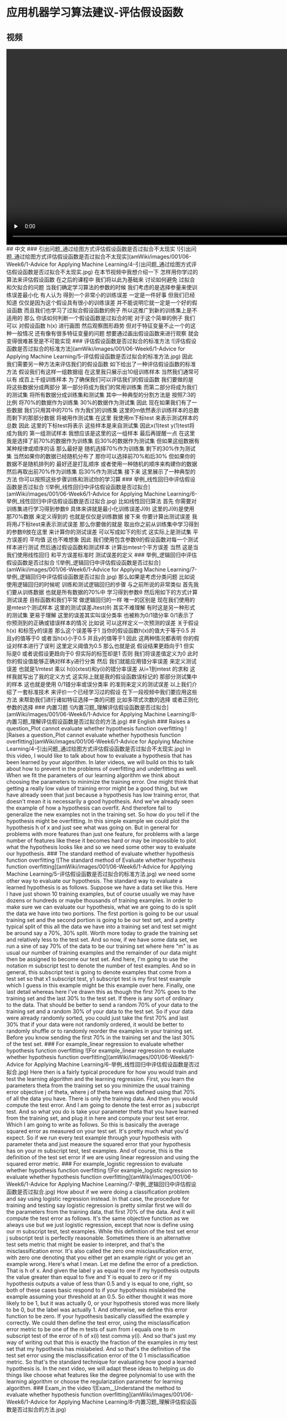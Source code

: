 # 应用机器学习算法建议-评估假设函数
## 视频
<video height=510 width=900 controls="controls" preload="none">
      <source src="amWiki/videos/001/06-Week6/1-Advice for Applying Machine Learning/2-Evaluating a Hypothesis.mp4" type="video/mp4">
</video>
## 中文
### 引出问题_通过绘图方式评估假设函数是否过拟合不太现实
![引出问题_通过绘图方式评估假设函数是否过拟合不太现实](amWiki/images/001/06-Week6/1-Advice for Applying Machine Learning/4-引出问题_通过绘图方式评估假设函数是否过拟合不太现实.jpg)  
在本节视频中我想介绍一下 怎样用你学过的算法来评估假设函数 在之后的课程中 我们将以此为基础来 讨论如何避免 过拟合和欠拟合的问题 当我们确定学习算法的参数的时候 我们考虑的是选择参量来使训练误差最小化 有人认为 得到一个非常小的训练误差 一定是一件好事 但我们已经知道 仅仅是因为这个假设具有很小的训练误差 并不能说明它就一定是一个好的假设函数 而且我们也学习了过拟合假设函数的例子 所以这推广到新的训练集上是不适用的 那么 你该如何判断一个假设函数是过拟合的呢 对于这个简单的例子 我们可以 对假设函数 h(x) 进行画图 然后观察图形趋势 但对于特征变量不止一个的这种一般情况 还有像有很多特征变量的问题 想要通过画出假设函数来进行观察 就会变得很难甚至是不可能实现
### 评估假设函数是否过拟合的标准方法
![评估假设函数是否过拟合的标准方法](amWiki/images/001/06-Week6/1-Advice for Applying Machine Learning/5-评估假设函数是否过拟合的标准方法.jpg)  
因此 我们需要另一种方法来评估我们的假设函数 如下给出了一种评估假设函数的标准方法 假设我们有这样一组数据组 在这里我只展示出10组训练样本 当然我们通常可以有 成百上千组训练样本 为了确保我们可以评估我们的假设函数 我们要做的是 将这些数据分成两部分 第一部分将成为我们的常用训练集 而第二部分将成为我们的测试集 将所有数据分成训练集和测试集 其中一种典型的分割方法是 按照7:3的比例 将70%的数据作为训练集 30%的数据作为测试集 因此 现在如果我们有了一些数据 我们只用其中的70% 作为我们的训练集 这里的m依然表示训练样本的总数 而剩下的那部分数据 将被用作测试集 在这里 我使用m下标test 来表示测试样本的总数 因此 这里的下标test将表示 这些样本是来自测试集 因此x(1)test y(1)test将成为我的 第一组测试样本 我想应该是这里的这一组样本 最后再提醒一点 在这里我是选择了前70%的数据作为训练集 后30%的数据作为测试集 但如果这组数据有某种规律或顺序的话 那么最好是 随机选择70%作为训练集 剩下的30%作为测试集 当然如果你的数据已经随机分布了 那你可以选择前70%和后30% 但如果你的数据不是随机排列的 最好还是打乱顺序 或者使用一种随机的顺序来构建你的数据 然后再取出前70%作为训练集 后30%作为测试集 接下来 这里展示了一种典型的方法 你可以按照这些步骤训练和测试你的学习算
### 举例_线性回归中评估假设函数是否过拟合
![举例_线性回归中评估假设函数是否过拟合](amWiki/images/001/06-Week6/1-Advice for Applying Machine Learning/6-举例_线性回归中评估假设函数是否过拟合.jpg)  
比如线性回归算法 首先 你需要对训练集进行学习得到参数θ 具体来讲就是最小化训练误差J(θ) 这里的J(θ)是使用那70%数据 来定义得到的 也就是仅仅是训练数据 接下来 你要计算出测试误差 我将用J下标test来表示测试误差 那么你要做的就是 取出你之前从训练集中学习得到的参数θ放在这里 来计算你的测试误差 可以写成如下的形式 这实际上是测试集 平方误差的 平均值 这也不难想象 因此 我们使用包含参数θ的假设函数对每一个测试样本进行测试 然后通过假设函数和测试样本 计算出mtest个平方误差 当然 这是当我们使用线性回归 和平方误差标准时 测试误差的定义
### 举例_逻辑回归中评估假设函数是否过拟合
![举例_逻辑回归中评估假设函数是否过拟合](amWiki/images/001/06-Week6/1-Advice for Applying Machine Learning/7-举例_逻辑回归中评估假设函数是否过拟合.jpg)  
那么如果是考虑分类问题 比如说使用逻辑回归的时候呢 训练和测试逻辑回归的步骤 与之前所说的非常类似 首先我们要从训练数据 也就是所有数据的70%中 学习得到参数θ 然后用如下的方式计算测试误差 目标函数和我们平常 做逻辑回归的一样 唯一的区别是 现在我们使用的是mtest个测试样本 这里的测试误差Jtest(θ) 其实不难理解 有时这是另一种形式的测试集 更易于理解 这里的误差其实叫误分类率 也被称为0/1错分率 0/1表示了 你预测到的正确或错误样本的情况 比如说 可以这样定义一次预测的误差 关于假设h(x) 和标签y的误差 那么这个误差等于1 当你的假设函数h(x)的值大于等于0.5 并且y的值等于0 或者当h(x)小于0.5 并且y的值等于1 因此 这两种情况都表明 你的假设对样本进行了误判 这里定义阈值为0.5 那么也就是说 假设结果更趋向于1 但实际是0 或者说假设更趋向于0 但实际的标签却是1 否则 我们将误差值定义为0 此时你的假设值能够正确对样本y进行分类 然后 我们就能应用错分率误差 来定义测试误差 也就是1/mtest 乘以 h(i)(xtest)和y(i)的错分率误差 从i=1到mtest 的求和 这样我就写出了我的定义方式 这实际上就是我的假设函数误标记的 那部分测试集中的样本 这也就是使用 0/1错分率或误分类率 的准则来定义的测试误差 以上我们介绍了一套标准技术 来评价一个已经学习过的假设 在下一段视频中我们要应用这些方法 来帮助我们进行诸如特征选择一类的问题 比如多项式次数的选择 或者正则化参数的选择
### 内置习题
![内置习题_理解评估假设函数是否过拟合](amWiki/images/001/06-Week6/1-Advice for Applying Machine Learning/8-内置习题_理解评估假设函数是否过拟合的方法.jpg)
## English
### Raises a question_Plot cannot evaluate whether hypothesis function overfitting
![Raises a question_Plot cannot evaluate whether hypothesis function overfitting](amWiki/images/001/06-Week6/1-Advice for Applying Machine Learning/4-引出问题_通过绘图方式评估假设函数是否过拟合不太现实.jpg)  
In this video, I would like to talk about how to evaluate a hypothesis that has been learned by your algorithm. In later videos, we will build on this to talk about how to prevent in the problems of overfitting and underfitting as well. When we fit the parameters of our learning algorithm we think about choosing the parameters to minimize the training error. One might think that getting a really low value of training error might be a good thing, but we have already seen that just because a hypothesis has low training error, that doesn't mean it is necessarily a good hypothesis. And we've already seen the example of how a hypothesis can overfit. And therefore fail to generalize the new examples not in the training set. So how do you tell if the hypothesis might be overfitting. In this simple example we could plot the hypothesis h of x and just see what was going on. But in general for problems with more features than just one feature, for problems with a large number of features like these it becomes hard or may be impossible to plot what the hypothesis looks like and so we need some other way to evaluate our hypothesis.
### The standard method of evaluate whether hypothesis function overfitting
![The standard method of Evaluate whether hypothesis function overfitting](amWiki/images/001/06-Week6/1-Advice for Applying Machine Learning/5-评估假设函数是否过拟合的标准方法.jpg)  
we need some other way to evaluate our hypothesis. The standard way to evaluate a learned hypothesis is as follows. Suppose we have a data set like this. Here I have just shown 10 training examples, but of course usually we may have dozens or hundreds or maybe thousands of training examples. In order to make sure we can evaluate our hypothesis, what we are going to do is split the data we have into two portions. The first portion is going to be our usual training set and the second portion is going to be our test set, and a pretty typical split of this all the data we have into a training set and test set might be around say a 70%, 30% split. Worth more today to grade the training set and relatively less to the test set. And so now, if we have some data set, we run a sine of say 70% of the data to be our training set where here "m" is as usual our number of training examples and the remainder of our data might then be assigned to become our test set. And here, I'm going to use the notation m subscript test to denote the number of test examples. And so in general, this subscript test is going to denote examples that come from a test set so that x1 subscript test, y1 subscript test is my first test example which I guess in this example might be this example over here. Finally, one last detail whereas here I've drawn this as though the first 70% goes to the training set and the last 30% to the test set. If there is any sort of ordinary to the data. That should be better to send a random 70% of your data to the training set and a random 30% of your data to the test set. So if your data were already randomly sorted, you could just take the first 70% and last 30% that if your data were not randomly ordered, it would be better to randomly shuffle or to randomly reorder the examples in your training set. Before you know sending the first 70% in the training set and the last 30% of the test set.
### For example_linear regression to evaluate whether hypothesis function overfitting
![For example_linear regression to evaluate whether hypothesis function overfitting](amWiki/images/001/06-Week6/1-Advice for Applying Machine Learning/6-举例_线性回归中评估假设函数是否过拟合.jpg)  
Here then is a fairly typical procedure for how you would train and test the learning algorithm and the learning regression. First, you learn the parameters theta from the training set so you minimize the usual training error objective j of theta, where j of theta here was defined using that 70% of all the data you have. There is only the training data. And then you would compute the test error. And I am going to denote the test error as j subscript test. And so what you do is take your parameter theta that you have learned from the training set, and plug it in here and compute your test set error. Which I am going to write as follows. So this is basically the average squared error as measured on your test set. It's pretty much what you'd expect. So if we run every test example through your hypothesis with parameter theta and just measure the squared error that your hypothesis has on your m subscript test, test examples. And of course, this is the definition of the test set error if we are using linear regression and using the squared error metric.
### For example_logistic regression to evaluate whether hypothesis function overfitting
![For example_logistic regression to evaluate whether hypothesis function overfitting](amWiki/images/001/06-Week6/1-Advice for Applying Machine Learning/7-举例_逻辑回归中评估假设函数是否过拟合.jpg)  
How about if we were doing a classification problem and say using logistic regression instead. In that case, the procedure for training and testing say logistic regression is pretty similar first we will do the parameters from the training data, that first 70% of the data. And it will compute the test error as follows. It's the same objective function as we always use but we just logistic regression, except that now is define using our m subscript test, test examples. While this definition of the test set error j subscript test is perfectly reasonable. Sometimes there is an alternative test sets metric that might be easier to interpret, and that's the misclassification error. It's also called the zero one misclassification error, with zero one denoting that you either get an example right or you get an example wrong. Here's what I mean. Let me define the error of a prediction. That is h of x. And given the label y as equal to one if my hypothesis outputs the value greater than equal to five and Y is equal to zero or if my hypothesis outputs a value of less than 0.5 and y is equal to one, right, so both of these cases basic respond to if your hypothesis mislabeled the example assuming your threshold at an 0.5. So either thought it was more likely to be 1, but it was actually 0, or your hypothesis stored was more likely to be 0, but the label was actually 1. And otherwise, we define this error function to be zero. If your hypothesis basically classified the example y correctly. We could then define the test error, using the misclassification error metric to be one of the m tests of sum from i equals one to m subscript test of the error of h of x(i) test comma y(i). And so that's just my way of writing out that this is exactly the fraction of the examples in my test set that my hypothesis has mislabeled. And so that's the definition of the test set error using the misclassification error of the 0 1 misclassification metric. So that's the standard technique for evaluating how good a learned hypothesis is. In the next video, we will adapt these ideas to helping us do things like choose what features like the degree polynomial to use with the learning algorithm or choose the regularization parameter for learning algorithm.
### Exam_in the video
![Exam__Understand the method to evaluate whether hypothesis function overfitting](amWiki/images/001/06-Week6/1-Advice for Applying Machine Learning/8-内置习题_理解评估假设函数是否过拟合的方法.jpg)
